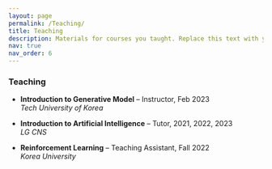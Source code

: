 ```yaml
---
layout: page
permalink: /Teaching/
title: Teaching
description: Materials for courses you taught. Replace this text with your description.
nav: true
nav_order: 6
---
```


### Teaching

- **Introduction to Generative Model** – Instructor, Feb 2023  
  _Tech University of Korea_

- **Introduction to Artificial Intelligence** – Tutor, 2021, 2022, 2023  
  _LG CNS_

- **Reinforcement Learning** – Teaching Assistant, Fall 2022  
  _Korea University_
